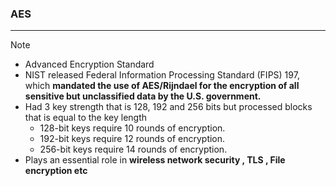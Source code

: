 ### AES
---
>[!note]
>- Advanced Encryption Standard
>- NIST released Federal Information Processing Standard (FIPS) 197, which **mandated the use of AES/Rijndael for the encryption of all sensitive but unclassified data by the U.S. government.**
>- Had 3 key strength that is 128, 192 and 256 bits but processed blocks that is equal to the key length 
>	- 128-bit keys require 10 rounds of encryption.
>	- 192-bit keys require 12 rounds of encryption.
>	- 256-bit keys require 14 rounds of encryption.
>- Plays an essential role in **wireless network security , TLS , File encryption etc**
